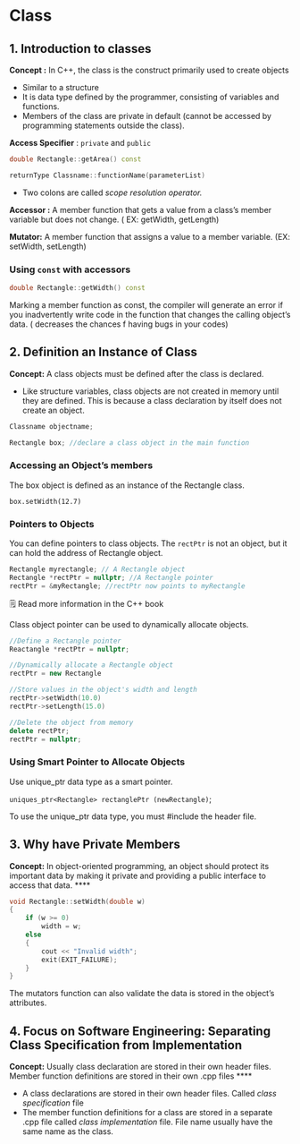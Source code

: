 # Class

## 1. Introduction to classes

**Concept :** In C++, the class is the construct primarily used to create objects

- Similar to a structure
- It is data type defined by the programmer, consisting of variables and functions.
- Members of the class are private in default (cannot be accessed by programming statements outside the class).

**Access Specifier** : `private` and `public`

```cpp
double Rectangle::getArea() const 

returnType Classname::functionName(parameterList)
```

- Two colons are called *scope resolution operator.*

**Accessor :** A member function that gets a value from a class’s member variable but does not change. ( EX: getWidth, getLength)

**Mutator:** A member function that assigns a value to a member variable. (EX: setWidth, setLength)
### Using `const` with accessors

```cpp
double Rectangle::getWidth() const 
```

Marking a member function as const, the compiler will generate an error if you inadvertently write code in the function that changes the calling object’s data. ( decreases the chances f having bugs in your codes)

## 2. Definition an Instance of Class

**Concept:** A class objects must be defined after the class is declared.

- Like structure variables, class objects are not created in memory until they are defined. This is because a class declaration by itself does not create an object.

```cpp
Classname objectname; 
```

 

```cpp
Rectangle box; //declare a class object in the main function
```

### Accessing an Object’s members

The box object is defined as an instance of the Rectangle class. 

`box.setWidth(12.7)`

### Pointers to Objects

You can define pointers to class objects. The `rectPtr` is not an object, but it can hold the address of Rectangle object.

```cpp
Rectangle myrectangle; // A Rectangle object
Rectangle *rectPtr = nullptr; //A Rectangle pointer
rectPtr = &myRectangle; //rectPtr now points to myRectangle
```

<aside>
🗒️ Read more information in the C++ book

</aside>

Class object pointer can be used to dynamically allocate objects. 

```cpp
//Define a Rectangle pointer 
Reactangle *rectPtr = nullptr;

//Dynamically allocate a Rectangle object 
rectPtr = new Rectangle 

//Store values in the object's width and length 
rectPtr->setWidth(10.0)
rectPtr->setLength(15.0)

//Delete the object from memory 
delete rectPtr; 
rectPtr = nullptr;
```

### Using Smart Pointer to Allocate Objects

Use unique_ptr data type as a smart pointer.

`uniques_ptr<Rectangle> rectanglePtr (newRectangle)`;

To use the unique_ptr data type, you must #include the <memory> header file. 

## 3. Why have Private Members

**Concept:** In object-oriented programming, an object should protect its important data by making it private and providing a public interface to access that data. ****

```cpp
void Rectangle::setWidth(double w)
{
	if (w >= 0)
		width = w; 
	else
	{
		cout << "Invalid width";
		exit(EXIT_FAILURE); 
	}
}
```

The mutators function can also validate the data is stored in the object’s attributes.

## 4. Focus on Software Engineering: Separating Class Specification from Implementation

**Concept:** Usually class declaration are stored in their own header files. Member function definitions are stored in their own .cpp files **** 

- A class declarations are stored in their own header files. Called *class specification* file
- The member function definitions for a class are stored in a separate .cpp file called *class implementation* file. File name usually have the same name as the class.
